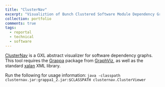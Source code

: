 ```yaml
---
title: "ClusterNav"
excerpt: "Visualiztion of Bunch Clustered Software Module Dependency Graphs"
collection: portfolio
comments: true
tags:
  - reportal
  - technical
  - software
---
```


[ClusterNav](/files/clusternav.jar) is a GXL abstract visualizer for software dependency graphs. This tool requires the [Grappa](http://www.research.att.com/~john/Grappa/) package from [GraphViz](http://www.graphviz.org/), as well as the standard [xalan](https://xml.apache.org/xalan-j/) XML library.

Run the following for usage information:
`java -classpath clusternav.jar:grappa1_2.jar:$CLASSPATH clusternav.ClusterViewer` 